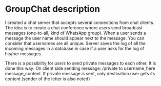 # GroupChat description
I created a chat server that accepts several connections from chat clients. The idea
is to create a chat conference where users send broadcast messages (one-to-all, kind of
WhatsApp group). When a user sends a message the user name should appear next to the
message. You can consider that usernames are all unique. 
Server saves the log of all the incoming messages in a database in case if a user asks for 
the log of his/her messages. 

There is a possibility for users to send private messages to each other. It is done this way: 
On client side sending message: /private to username_here message_content. If private message 
is sent, only destination user gets its content (sender of the letter is also noted)
